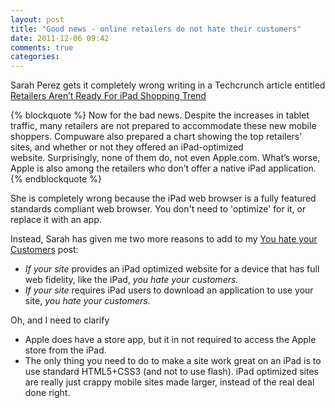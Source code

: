 ```yaml
---
layout: post
title: "Good news - online retailers do not hate their customers"
date: 2011-12-06 09:42
comments: true
categories: 
---
```


Sarah Perez gets it completely wrong writing in a Techcrunch article entitled [Retailers Aren’t Ready For iPad Shopping Trend](http://techcrunch.com/2011/12/05/retailers-arent-ready-for-ipad-shopping-trend/?utm_source=feedburner&utm_medium=feed&utm_campaign=Feed%3A+Techcrunch+%28TechCrunch%29)

{% blockquote %}
Now for the bad news. Despite the increases in tablet traffic, many retailers are not prepared to accommodate these new mobile shoppers. Compuware also prepared a chart showing the top retailers’ sites, and whether or not they offered an iPad-optimized website. Surprisingly, none of them do, not even Apple.com. What’s worse, Apple is also among the retailers who don’t offer a native iPad application.
{% endblockquote %}


She is completely wrong because the iPad web browser is a fully featured standards compliant web browser. You don't need to 'optimize' for it, or replace it with an app.

Instead, Sarah has given me two more reasons to add to my [You hate your Customers](http://www.hiltmon.com/blog/2011/11/27/you-hate-your-customers/) post:

* *If your site* provides an iPad optimized website for a device that has full web fidelity, like the iPad, *you hate your customers.*
* *If your site* requires iPad users to download an application to use your site, *you hate your customers.*

Oh, and I need to clarify

* Apple does have a store app, but it in not required to access the Apple store from the iPad.
* The only thing you need to do to make a site work great on an iPad is to use standard HTML5+CSS3 (and not to use flash). iPad optimized sites are really just crappy mobile sites made larger, instead of the real deal done right.

